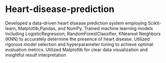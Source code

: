 # Heart-disease-prediction
Developed a data-driven heart disease prediction system employing Scikit-learn, Matplotlib,Pandas, and NumPy.
Trained machine learning models including LogisticRegression, RandomForestClassifier, KNearest Neighbors (KNN) to accurately determine the presence of heart disease.
Utilized rigorous model selection and hyperparameter tuning to achieve optimal evaluation metrics.
Utilized Matplotlib for clear data visualization and insightful result interpretation 

